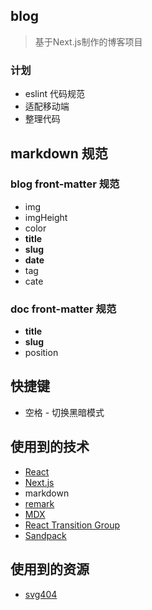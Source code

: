 ## blog
> 基于Next.js制作的博客项目

### 计划

- eslint 代码规范
- 适配移动端
- 整理代码  <!-- 放进 src 文件夹里 -->

<!-- 文章 tag 和 cate 等 front-matter 扩展 -->
<!-- 主题 - redux / useContext 传递信息 -->
<!-- `mdx`文件与`md`文件的统一与取舍 -->
  <!-- `mdx`支持`Code Playground` -->
<!-- 代码某一（几）行高亮显示 -->
<!-- 添加一些花里胡哨的东西 -->

## markdown 规范

### blog front-matter 规范

- img
- imgHeight
- color
- **title**
- **slug**
- **date**
- tag
- cate

### doc front-matter 规范

- **title**
- **slug**
- position

## 快捷键

- 空格 - 切换黑暗模式

## 使用到的技术

- [React](https://reactjs.org)
- [Next.js](https://nextjs.org)
- markdown
- [remark](https://github.com/remarkjs)
- [MDX](https://mdxjs.com/)
- [React Transition Group](https://reactcommunity.org/react-transition-group/)
- [Sandpack](https://sandpack.codesandbox.io)

## 使用到的资源

- [svg404](https://error404.fun/)
